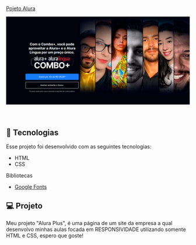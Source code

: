<p align="ALURA PLUS">
  <a href="#-SITE DO CURSO">
  <a href="#ALURA">Pojeto Alura</a>&nbsp;&nbsp;&nbsp;&nbsp;&nbsp;&nbsp;
</p>

<p align="Alura">

 <img src="./img/print.png" alt="Print Site Alura Plus" />

</p>

<br>

## 🚀 Tecnologias

Esse projeto foi desenvolvido com as seguintes tecnologias:

- HTML
- CSS

Bibliotecas

- [Google Fonts](https://fonts.google.com/)

## 💻 Projeto

Meu projeto "Alura Plus", é uma página de um site da empresa a qual desenvolvo minhas aulas focada em RESPONSIVIDADE utilizando somente HTML e CSS, espero que goste!

<!--END_SECTION:footer-->